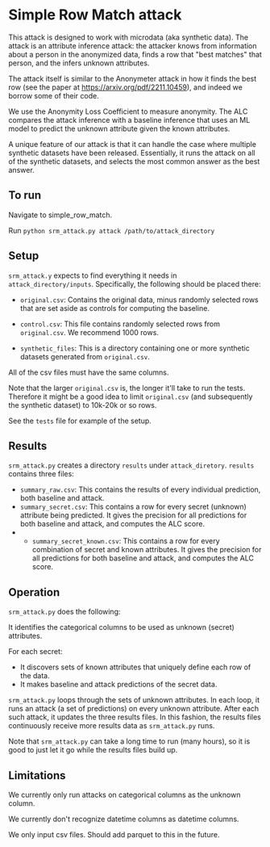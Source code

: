 # Simple Row Match attack

This attack is designed to work with microdata (aka synthetic data). The attack is an attribute inference attack: the attacker knows from information about a person in the anonymized data, finds a row that "best matches" that person, and the infers unknown attributes.

The attack itself is similar to the Anonymeter attack in how it finds the best row (see the paper at https://arxiv.org/pdf/2211.10459), and indeed we borrow some of their code.

We use the Anonymity Loss Coefficient to measure anonymity. The ALC compares the attack inference with a baseline inference that uses an ML model to predict the unknown attribute given the known attributes.

A unique feature of our attack is that it can handle the case where multiple synthetic datasets have been released. Essentially, it runs the attack on all of the synthetic datasets, and selects the most common answer as the best answer.

## To run

Navigate to simple_row_match.

Run `python srm_attack.py attack /path/to/attack_directory`

## Setup

`srm_attack.y` expects to find everything it needs in `attack_directory/inputs`. Specifically, the following should be placed there:

* `original.csv`: Contains the original data, minus randomly selected rows that are set aside as controls for computing the baseline.

* `control.csv`: This file contains randomly selected rows from `original.csv`. We recommend 1000 rows.

* `synthetic_files`: This is a directory containing one or more synthetic datasets generated from `original.csv`.

All of the csv files must have the same columns.

Note that the larger `original.csv` is, the longer it'll take to run the tests. Therefore it might be a good idea to limit `original.csv` (and subsequently the synthetic dataset) to 10k-20k or so rows.

See the `tests` file for example of the setup.


## Results

`srm_attack.py` creates a directory `results` under `attack_diretory`. `results` contains three files:

* `summary_raw.csv`: This contains the results of every individual prediction, both baseline and attack.
* `summary_secret.csv`: This contains a row for every secret (unknown) attribute being predicted. It gives the precision for all predictions for both baseline and attack, and computes the ALC score.
* * `summary_secret_known.csv`: This contains a row for every combination of secret and known attributes.  It gives the precision for all predictions for both baseline and attack, and computes the ALC score.

## Operation

`srm_attack.py` does the following:

It identifies the categorical columns to be used as unknown (secret) attributes.

For each secret:

* It discovers sets of known attributes that uniquely define each row of the data.
* It makes baseline and attack predictions of the secret data.

`srm_attack.py` loops through the sets of unknown attributes. In each loop, it runs an attack (a set of predictions) on every unknown attribute. After each such attack, it updates the three results files. In this fashion, the results files continuously receive more results data as `srm_attack.py` runs.

Note that `srm_attack.py` can take a long time to run (many hours), so it is good to just let it go while the results files build up. 



## Limitations

We currently only run attacks on categorical columns as the unknown column.

We currently don't recognize datetime columns as datetime columns.

We only input csv files. Should add parquet to this in the future.